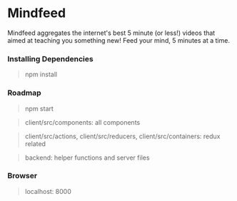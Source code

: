 # Mindfeed
Mindfeed aggregates the internet's best 5 minute (or less!) videos that aimed at teaching you something new!
Feed your mind, 5 minutes at a time.

### Installing Dependencies

> npm install

### Roadmap

> npm start

> client/src/components: all components

> client/src/actions, client/src/reducers, client/src/containers: redux related

> backend: helper functions and server files

### Browser
> localhost: 8000
